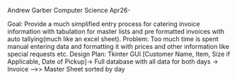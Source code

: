 Andrew Garber
Computer Science
Apr26-

Goal:
        Provide a much simplified entry process for catering invoice information with tabulation for master lists and pre formatted invoices with auto tallying(much like an excel sheet). 
Problem:
        Too much time is spent manual entering data and formatting it with prices and other information like special requests etc. 
Design Plan:
        Tkinter GUI [Customer Name, Item, Size if Applicable, Date of Pickup]-> Full database with all data for both days -> Invoice -->> Master Sheet sorted by day